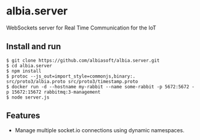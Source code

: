 
# albia.server

WebSockets server for Real Time Communication for the IoT

## Install and run

```
$ git clone https://github.com/albiasoft/albia.server.git
$ cd albia.server
$ npm install
$ protoc --js_out=import_style=commonjs,binary:. src/proto3/albia.proto src/proto3/timestamp.proto
$ docker run -d --hostname my-rabbit --name some-rabbit -p 5672:5672 -p 15672:15672 rabbitmq:3-management
$ node server.js
```

## Features

- Manage multiple socket.io connections using dynamic namespaces.

